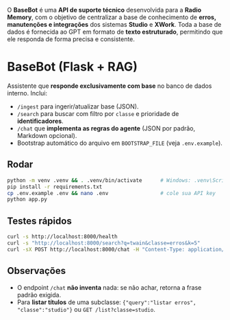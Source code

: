 O **BaseBot** é uma **API de suporte técnico** desenvolvida para a **Radio Memory**, com o objetivo de centralizar a base de conhecimento de **erros, manutenções e integrações** dos sistemas **Studio** e **XWork**.
Toda a base de dados é fornecida ao GPT em formato de **texto estruturado**, permitindo que ele responda de forma precisa e consistente.

# BaseBot (Flask + RAG)
Assistente que **responde exclusivamente com base** no banco de dados interno.
Inclui:
- `/ingest` para ingerir/atualizar base (JSON).
- `/search` para buscar com filtro por `classe` e prioridade de **identificadores**.
- `/chat` que **implementa as regras do agente** (JSON por padrão, Markdown opcional).
- Bootstrap automático do arquivo em `BOOTSTRAP_FILE` (veja `.env.example`).

## Rodar
```bash
python -m venv .venv && . .venv/bin/activate      # Windows: .venv\Scripts\activate
pip install -r requirements.txt
cp .env.example .env && nano .env                 # cole sua API key
python app.py
```

## Testes rápidos
```bash
curl -s http://localhost:8000/health
curl -s "http://localhost:8000/search?q=twain&classe=erros&k=5"
curl -sX POST http://localhost:8000/chat -H "Content-Type: application/json" -d '{"query":"Erro: Error starting TCP/UDP receive thread", "classe":"erros"}' | jq
```

## Observações
- O endpoint `/chat` **não inventa** nada: se não achar, retorna a frase padrão exigida.
- Para **listar títulos** de uma subclasse: `{"query":"listar erros", "classe":"studio"}` ou `GET /list?classe=studio`.


